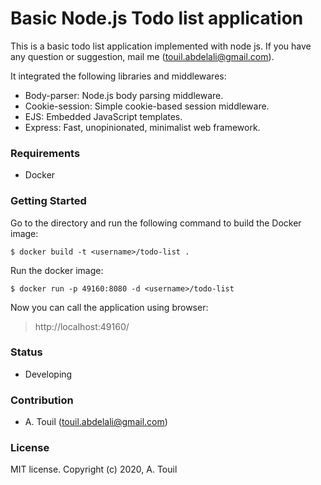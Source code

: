 # Basic Node.js Todo list application
This is a basic todo list application implemented with node js. If you have any question or suggestion, mail me (touil.abdelali@gmail.com).

It integrated the following libraries and middlewares:
- Body-parser: Node.js body parsing middleware.
- Cookie-session: Simple cookie-based session middleware.
- EJS: Embedded JavaScript templates.
- Express: Fast, unopinionated, minimalist web framework.

### Requirements
- Docker

### Getting Started
Go to the directory and run the following command to build the Docker image:

```
$ docker build -t <username>/todo-list .
```

Run the docker image:

```
$ docker run -p 49160:8080 -d <username>/todo-list
```

Now you can call the application using browser:

> http://localhost:49160/

### Status
- Developing

### Contribution
- A. Touil (touil.abdelali@gmail.com)

### License
MIT license. Copyright (c) 2020, A. Touil
